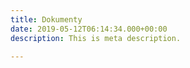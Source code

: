```yaml
---
title: Dokumenty
date: 2019-05-12T06:14:34.000+00:00
description: This is meta description.

---
```

